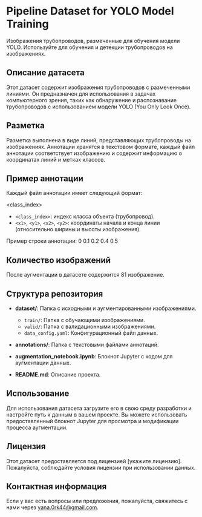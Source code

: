 # Pipeline Dataset for YOLO Model Training

Изображения трубопроводов, размеченные для обучения модели YOLO. Используйте для обучения и детекции трубопроводов на изображениях.

## Описание датасета

Этот датасет содержит изображения трубопроводов с размеченными линиями. Он предназначен для использования в задачах компьютерного зрения, таких как обнаружение и распознавание трубопроводов с использованием модели YOLO (You Only Look Once).

## Разметка

Разметка выполнена в виде линий, представляющих трубопроводы на изображениях. Аннотации хранятся в текстовом формате, каждый файл аннотации соответствует изображению и содержит информацию о координатах линий и метках классов.

## Пример аннотации

Каждый файл аннотации имеет следующий формат:

<class_index> <x1> <y1> <x2> <y2>


- `<class_index>`: индекс класса объекта (трубопровод).
- `<x1>`, `<y1>`, `<x2>`, `<y2>`: координаты начала и конца линии (относительно ширины и высоты изображения).

Пример строки аннотации:
0 0.1 0.2 0.4 0.5


## Количество изображений

После аугментации в датасете содержится 81 изображение.

## Структура репозитория

- **dataset/**: Папка с исходными и аугментированными изображениями.
  - `train/`: Папка с обучающими изображениями.
  - `valid/`: Папка с валидационными изображениями.
  - `data_config.yaml`: Конфигурационный файл данных.

- **annotations/**: Папка с текстовыми файлами аннотаций.

- **augmentation_notebook.ipynb**: Блокнот Jupyter с кодом для аугментации данных.

- **README.md**: Описание проекта.

## Использование

Для использования датасета загрузите его в свою среду разработки и настройте путь к данным в вашем проекте. Вы можете использовать предоставленный блокнот Jupyter для просмотра и модификации процесса аугментации.

## Лицензия

Этот датасет предоставляется под лицензией [укажите лицензию]. Пожалуйста, соблюдайте условия лицензии при использовании данных.

## Контактная информация

Если у вас есть вопросы или предложения, пожалуйста, свяжитесь с нами через yana.0rk44@gmail.com.
